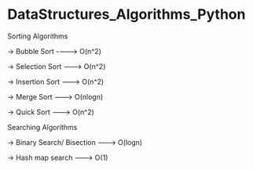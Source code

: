 # DataStructures_Algorithms_Python


Sorting Algorithms 

-> Bubble Sort ----> O(n^2)

-> Selection Sort ---> O(n^2)

-> Insertion Sort ---> O(n^2)

-> Merge Sort ---> O(nlogn)

-> Quick Sort ---> O(n^2)


Searching Algorithms

-> Binary Search/ Bisection ---> O(logn)

-> Hash map search ---> O(1)
